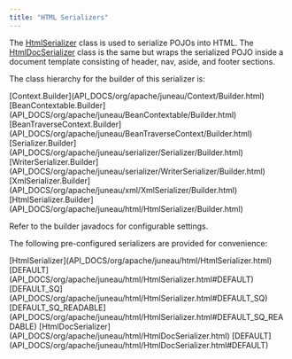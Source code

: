 ```yaml
---
title: "HTML Serializers"
---
```


The [HtmlSerializer](API_DOCS/org/apache/juneau/html/HtmlSerializer.html) class is used to serialize POJOs into
HTML.
The [HtmlDocSerializer](API_DOCS/org/apache/juneau/html/HtmlDocSerializer.html) class is the same but wraps the
serialized POJO inside a document template consisting of header, nav, aside, and footer sections.

The class hierarchy for the builder of this serializer is:

<tree>
<node-0><java-abstract-class>[Context.Builder](API_DOCS/org/apache/juneau/Context/Builder.html)</java-abstract-class></node-0>
<node-1><java-abstract-class>[BeanContextable.Builder](API_DOCS/org/apache/juneau/BeanContextable/Builder.html)</java-abstract-class></node-1>
<node-2><java-abstract-class>[BeanTraverseContext.Builder](API_DOCS/org/apache/juneau/BeanTraverseContext/Builder.html)</java-abstract-class></node-2>
<node-3><java-abstract-class>[Serializer.Builder](API_DOCS/org/apache/juneau/serializer/Serializer/Builder.html)</java-abstract-class></node-3>
<node-4><java-abstract-class>[WriterSerializer.Builder](API_DOCS/org/apache/juneau/serializer/WriterSerializer/Builder.html)</java-abstract-class></node-4>
<node-5><java-class>[XmlSerializer.Builder](API_DOCS/org/apache/juneau/xml/XmlSerializer/Builder.html)</java-class></node-5>
<node-6><java-class>[HtmlSerializer.Builder](API_DOCS/org/apache/juneau/html/HtmlSerializer/Builder.html)</java-class></node-6>
</tree>

Refer to the builder javadocs for configurable settings.

The following pre-configured serializers are provided for convenience:

<tree>
<node-0><java-class>[HtmlSerializer](API_DOCS/org/apache/juneau/html/HtmlSerializer.html)</java-class></node-0>
<node-1><javac-field>[DEFAULT](API_DOCS/org/apache/juneau/html/HtmlSerializer.html#DEFAULT)</javac-field><javac-field>[DEFAULT_SQ](API_DOCS/org/apache/juneau/html/HtmlSerializer.html#DEFAULT_SQ)</javac-field><javac-field>[DEFAULT_SQ_READABLE](API_DOCS/org/apache/juneau/html/HtmlSerializer.html#DEFAULT_SQ_READABLE)</javac-field></node-1>
<node-0><java-class>[HtmlDocSerializer](API_DOCS/org/apache/juneau/html/HtmlDocSerializer.html)</java-class></node-0>
<node-1><javac-field>[DEFAULT](API_DOCS/org/apache/juneau/html/HtmlDocSerializer.html#DEFAULT)</javac-field></node-1>
</tree>